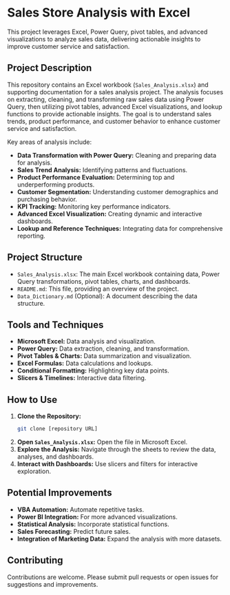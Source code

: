 # Sales Store Analysis with Excel

This project leverages Excel, Power Query, pivot tables, and advanced visualizations to analyze sales data, delivering actionable insights to improve customer service and satisfaction.

## Project Description

This repository contains an Excel workbook (`Sales_Analysis.xlsx`) and supporting documentation for a sales analysis project. The analysis focuses on extracting, cleaning, and transforming raw sales data using Power Query, then utilizing pivot tables, advanced Excel visualizations, and lookup functions to provide actionable insights. The goal is to understand sales trends, product performance, and customer behavior to enhance customer service and satisfaction.

Key areas of analysis include:

* **Data Transformation with Power Query:** Cleaning and preparing data for analysis.
* **Sales Trend Analysis:** Identifying patterns and fluctuations.
* **Product Performance Evaluation:** Determining top and underperforming products.
* **Customer Segmentation:** Understanding customer demographics and purchasing behavior.
* **KPI Tracking:** Monitoring key performance indicators.
* **Advanced Excel Visualization:** Creating dynamic and interactive dashboards.
* **Lookup and Reference Techniques:** Integrating data for comprehensive reporting.

## Project Structure

* `Sales_Analysis.xlsx`: The main Excel workbook containing data, Power Query transformations, pivot tables, charts, and dashboards.
* `README.md`: This file, providing an overview of the project.
* `Data_Dictionary.md` (Optional): A document describing the data structure.

## Tools and Techniques

* **Microsoft Excel:** Data analysis and visualization.
* **Power Query:** Data extraction, cleaning, and transformation.
* **Pivot Tables & Charts:** Data summarization and visualization.
* **Excel Formulas:** Data calculations and lookups.
* **Conditional Formatting:** Highlighting key data points.
* **Slicers & Timelines:** Interactive data filtering.

## How to Use

1.  **Clone the Repository:**
    ```bash
    git clone [repository URL]
    ```
2.  **Open `Sales_Analysis.xlsx`:** Open the file in Microsoft Excel.
3.  **Explore the Analysis:** Navigate through the sheets to review the data, analyses, and dashboards.
4.  **Interact with Dashboards:** Use slicers and filters for interactive exploration.

## Potential Improvements

* **VBA Automation:** Automate repetitive tasks.
* **Power BI Integration:** For more advanced visualizations.
* **Statistical Analysis:** Incorporate statistical functions.
* **Sales Forecasting:** Predict future sales.
* **Integration of Marketing Data:** Expand the analysis with more datasets.

## Contributing

Contributions are welcome. Please submit pull requests or open issues for suggestions and improvements.
